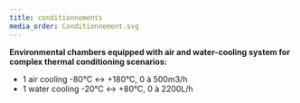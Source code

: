 ```yaml
---
title: conditionnements
media_order: Conditionnement.svg
---
```


**Environmental chambers equipped with air and water-cooling system for complex thermal conditioning scenarios:**

* 1 air cooling -80°C ↔ +180°C, 0 à 500m3/h
* 1 water cooling -20°C ↔ +80°C, 0 à 2200L/h
